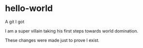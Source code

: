 # hello-world
A git I got

I am a super villain taking his first steps towards world domination.

These changes were made just to prove I exist.
